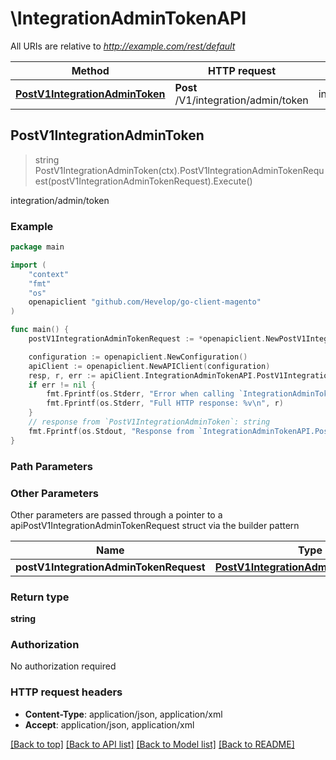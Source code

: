 # \IntegrationAdminTokenAPI

All URIs are relative to *http://example.com/rest/default*

Method | HTTP request | Description
------------- | ------------- | -------------
[**PostV1IntegrationAdminToken**](IntegrationAdminTokenAPI.md#PostV1IntegrationAdminToken) | **Post** /V1/integration/admin/token | integration/admin/token



## PostV1IntegrationAdminToken

> string PostV1IntegrationAdminToken(ctx).PostV1IntegrationAdminTokenRequest(postV1IntegrationAdminTokenRequest).Execute()

integration/admin/token



### Example

```go
package main

import (
	"context"
	"fmt"
	"os"
	openapiclient "github.com/Hevelop/go-client-magento"
)

func main() {
	postV1IntegrationAdminTokenRequest := *openapiclient.NewPostV1IntegrationAdminTokenRequest("Username_example", "Password_example") // PostV1IntegrationAdminTokenRequest |  (optional)

	configuration := openapiclient.NewConfiguration()
	apiClient := openapiclient.NewAPIClient(configuration)
	resp, r, err := apiClient.IntegrationAdminTokenAPI.PostV1IntegrationAdminToken(context.Background()).PostV1IntegrationAdminTokenRequest(postV1IntegrationAdminTokenRequest).Execute()
	if err != nil {
		fmt.Fprintf(os.Stderr, "Error when calling `IntegrationAdminTokenAPI.PostV1IntegrationAdminToken``: %v\n", err)
		fmt.Fprintf(os.Stderr, "Full HTTP response: %v\n", r)
	}
	// response from `PostV1IntegrationAdminToken`: string
	fmt.Fprintf(os.Stdout, "Response from `IntegrationAdminTokenAPI.PostV1IntegrationAdminToken`: %v\n", resp)
}
```

### Path Parameters



### Other Parameters

Other parameters are passed through a pointer to a apiPostV1IntegrationAdminTokenRequest struct via the builder pattern


Name | Type | Description  | Notes
------------- | ------------- | ------------- | -------------
 **postV1IntegrationAdminTokenRequest** | [**PostV1IntegrationAdminTokenRequest**](PostV1IntegrationAdminTokenRequest.md) |  | 

### Return type

**string**

### Authorization

No authorization required

### HTTP request headers

- **Content-Type**: application/json, application/xml
- **Accept**: application/json, application/xml

[[Back to top]](#) [[Back to API list]](../README.md#documentation-for-api-endpoints)
[[Back to Model list]](../README.md#documentation-for-models)
[[Back to README]](../README.md)

